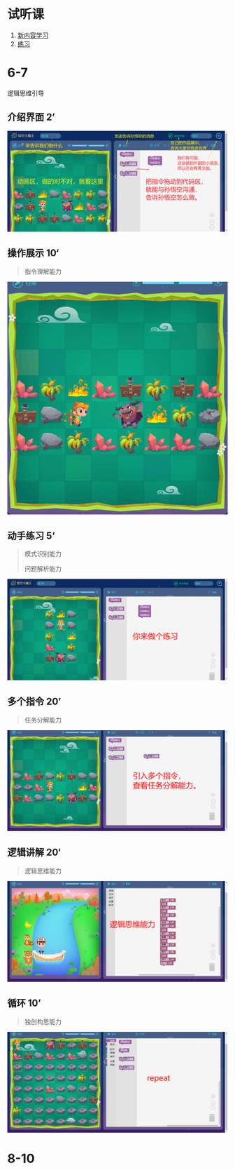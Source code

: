 # 试听课

<ol>
    <li><a href='新内容学习'>新内容学习</a></li>
    <li><a href='练习'>练习</a></li>
</ol>



# 6-7

逻辑思维引导

## 介绍界面 2’

![1570793544921](试听课.assets/1570793544921.png)

## 操作展示 10‘

> 指令理解能力

![001](试听课.assets/001.gif)

## 动手练习 5‘

> 模式识别能力
>
> 问题解析能力

![1570793969463](试听课.assets/1570793969463.png)

## 多个指令 20’

> 任务分解能力

![1570794441103](试听课.assets/1570794441103.png)

## 逻辑讲解 20‘

> 逻辑思维能力

![1570796918067](试听课.assets/1570796918067.png)

## 循环 10’  

> 独创构思能力

![1570797015955](试听课.assets/1570797015955.png)

# 8-10

